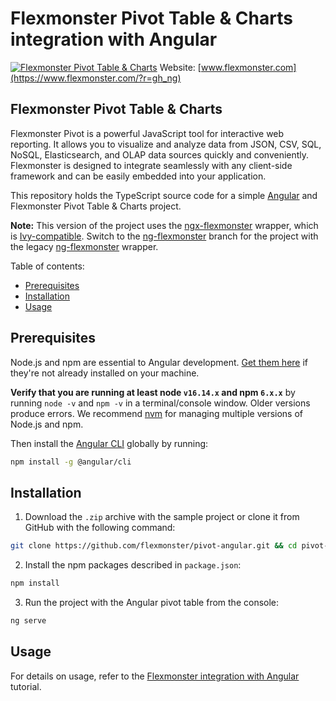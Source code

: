 # Flexmonster Pivot Table & Charts integration with Angular
[![Flexmonster Pivot Table & Charts](https://cdn.flexmonster.com/landing.png)](http://flexmonster.com/?r=gh_ng)
Website: [www.flexmonster.com](https://www.flexmonster.com/?r=gh_ng)

## Flexmonster Pivot Table & Charts

Flexmonster Pivot is a powerful JavaScript tool for interactive web reporting. It allows you to visualize and analyze data from JSON, CSV, SQL, NoSQL, Elasticsearch, and OLAP data sources quickly and conveniently. Flexmonster is designed to integrate seamlessly with any client-side framework and can be easily embedded into your application.

This repository holds the TypeScript source code for a simple [Angular](https://angular.io/) and Flexmonster Pivot Table & Charts project.

**Note:** This version of the project uses the [ngx-flexmonster](https://github.com/flexmonster/ngx-flexmonster) wrapper, which is [Ivy-compatible](https://docs.angular.lat/guide/ivy). Switch to the [ng-flexmonster](https://github.com/flexmonster/pivot-angular/tree/ng-flexmonster) branch for the project with the legacy [ng-flexmonster](https://github.com/flexmonster/ng-flexmonster) wrapper.

Table of contents:

- [Prerequisites](#prerequisites)
- [Installation](#installation)
- [Usage](#usage)

## Prerequisites

Node.js and npm are essential to Angular development. [Get them here](https://docs.npmjs.com/downloading-and-installing-node-js-and-npm) if they're not already installed on your machine.
 
**Verify that you are running at least node `v16.14.x` and npm `6.x.x`**
by running `node -v` and `npm -v` in a terminal/console window. Older versions produce errors. We recommend [nvm](https://github.com/creationix/nvm) for managing multiple versions of Node.js and npm.

Then install the [Angular CLI](https://cli.angular.io/) globally by running:

```bash
npm install -g @angular/cli
```

## Installation

1. Download the `.zip` archive with the sample project or clone it from GitHub with the following command:

```bash
git clone https://github.com/flexmonster/pivot-angular.git && cd pivot-angular
```

2. Install the npm packages described in `package.json`:

```bash
npm install
```

3. Run the project with the Angular pivot table from the console:

```bash
ng serve
```

## Usage
For details on usage, refer to the [Flexmonster integration with Angular](https://www.flexmonster.com/doc/integration-with-angular/?r=gh_ng) tutorial.
